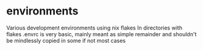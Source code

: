 # environments

Various development environments using nix flakes
In directories with flakes .envrc is very basic,
mainly meant as simple remainder and shouldn't be
mindlessly copied in some if not most cases
